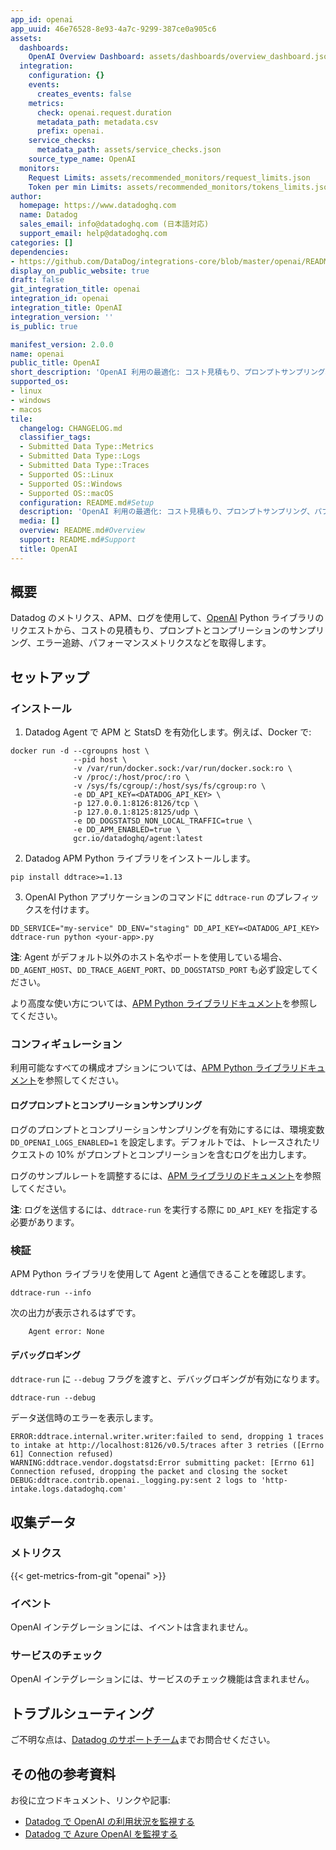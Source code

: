 ```yaml
---
app_id: openai
app_uuid: 46e76528-8e93-4a7c-9299-387ce0a905c6
assets:
  dashboards:
    OpenAI Overview Dashboard: assets/dashboards/overview_dashboard.json
  integration:
    configuration: {}
    events:
      creates_events: false
    metrics:
      check: openai.request.duration
      metadata_path: metadata.csv
      prefix: openai.
    service_checks:
      metadata_path: assets/service_checks.json
    source_type_name: OpenAI
  monitors:
    Request Limits: assets/recommended_monitors/request_limits.json
    Token per min Limits: assets/recommended_monitors/tokens_limits.json
author:
  homepage: https://www.datadoghq.com
  name: Datadog
  sales_email: info@datadoghq.com (日本語対応)
  support_email: help@datadoghq.com
categories: []
dependencies:
- https://github.com/DataDog/integrations-core/blob/master/openai/README.md
display_on_public_website: true
draft: false
git_integration_title: openai
integration_id: openai
integration_title: OpenAI
integration_version: ''
is_public: true

manifest_version: 2.0.0
name: openai
public_title: OpenAI
short_description: 'OpenAI 利用の最適化: コスト見積もり、プロンプトサンプリング、パフォーマンスメトリクス。'
supported_os:
- linux
- windows
- macos
tile:
  changelog: CHANGELOG.md
  classifier_tags:
  - Submitted Data Type::Metrics
  - Submitted Data Type::Logs
  - Submitted Data Type::Traces
  - Supported OS::Linux
  - Supported OS::Windows
  - Supported OS::macOS
  configuration: README.md#Setup
  description: 'OpenAI 利用の最適化: コスト見積もり、プロンプトサンプリング、パフォーマンスメトリクス。'
  media: []
  overview: README.md#Overview
  support: README.md#Support
  title: OpenAI
---
```




## 概要

Datadog のメトリクス、APM、ログを使用して、[OpenAI][1] Python ライブラリのリクエストから、コストの見積もり、プロンプトとコンプリーションのサンプリング、エラー追跡、パフォーマンスメトリクスなどを取得します。

## セットアップ

### インストール

1. Datadog Agent で APM と StatsD を有効化します。例えば、Docker で:

```
docker run -d --cgroupns host \
              --pid host \
              -v /var/run/docker.sock:/var/run/docker.sock:ro \
              -v /proc/:/host/proc/:ro \
              -v /sys/fs/cgroup/:/host/sys/fs/cgroup:ro \
              -e DD_API_KEY=<DATADOG_API_KEY> \
              -p 127.0.0.1:8126:8126/tcp \
              -p 127.0.0.1:8125:8125/udp \
              -e DD_DOGSTATSD_NON_LOCAL_TRAFFIC=true \
              -e DD_APM_ENABLED=true \
              gcr.io/datadoghq/agent:latest
```

2. Datadog APM Python ライブラリをインストールします。

```
pip install ddtrace>=1.13
```


3. OpenAI Python アプリケーションのコマンドに `ddtrace-run` のプレフィックスを付けます。

```
DD_SERVICE="my-service" DD_ENV="staging" DD_API_KEY=<DATADOG_API_KEY> ddtrace-run python <your-app>.py
```

**注**: Agent がデフォルト以外のホスト名やポートを使用している場合、`DD_AGENT_HOST`、`DD_TRACE_AGENT_PORT`、`DD_DOGSTATSD_PORT` も必ず設定してください。

より高度な使い方については、[APM Python ライブラリドキュメント][2]を参照してください。


### コンフィギュレーション

利用可能なすべての構成オプションについては、[APM Python ライブラリドキュメント][3]を参照してください。


#### ログプロンプトとコンプリーションサンプリング

ログのプロンプトとコンプリーションサンプリングを有効にするには、環境変数 `DD_OPENAI_LOGS_ENABLED=1` を設定します。デフォルトでは、トレースされたリクエストの 10% がプロンプトとコンプリーションを含むログを出力します。

ログのサンプルレートを調整するには、[APM ライブラリのドキュメント][3]を参照してください。

**注**: ログを送信するには、`ddtrace-run` を実行する際に `DD_API_KEY` を指定する必要があります。


### 検証

APM Python ライブラリを使用して Agent と通信できることを確認します。

```
ddtrace-run --info
```

次の出力が表示されるはずです。

```
    Agent error: None
```

#### デバッグロギング

`ddtrace-run` に `--debug` フラグを渡すと、デバッグロギングが有効になります。

```
ddtrace-run --debug
```

データ送信時のエラーを表示します。

```
ERROR:ddtrace.internal.writer.writer:failed to send, dropping 1 traces to intake at http://localhost:8126/v0.5/traces after 3 retries ([Errno 61] Connection refused)
WARNING:ddtrace.vendor.dogstatsd:Error submitting packet: [Errno 61] Connection refused, dropping the packet and closing the socket
DEBUG:ddtrace.contrib.openai._logging.py:sent 2 logs to 'http-intake.logs.datadoghq.com'
```

## 収集データ

### メトリクス
{{< get-metrics-from-git "openai" >}}


### イベント

OpenAI インテグレーションには、イベントは含まれません。

### サービスのチェック

OpenAI インテグレーションには、サービスのチェック機能は含まれません。


## トラブルシューティング

ご不明な点は、[Datadog のサポートチーム][5]までお問合せください。

## その他の参考資料

お役に立つドキュメント、リンクや記事:

- [Datadog で OpenAI の利用状況を監視する][6]
- [Datadog で Azure OpenAI を監視する][7]

[1]: https://openai.com/
[2]: https://ddtrace.readthedocs.io/en/stable/installation_quickstart.html
[3]: https://ddtrace.readthedocs.io/en/stable/integrations.html#openai
[4]: https://github.com/DataDog/integrations-core/blob/master/openai/metadata.csv
[5]: https://docs.datadoghq.com/ja/help/
[6]: https://www.datadoghq.com/blog/monitor-openai-with-datadog/
[7]: https://www.datadoghq.com/blog/monitor-azure-openai-with-datadog/
